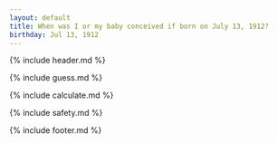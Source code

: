 ```yaml
---
layout: default
title: When was I or my baby conceived if born on July 13, 1912?
birthday: Jul 13, 1912
---
```


{% include header.md %}

{% include guess.md %}

{% include calculate.md %}

{% include safety.md %}

{% include footer.md %}



